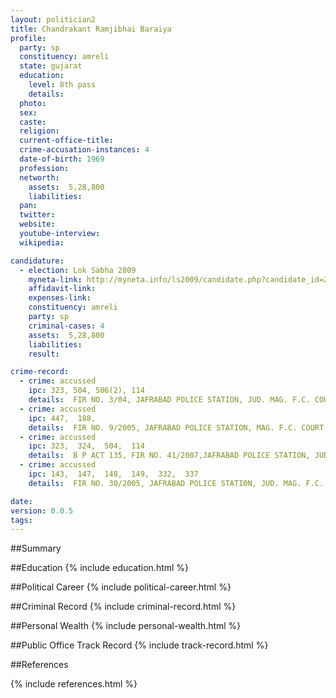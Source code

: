 ```yaml
---
layout: politician2
title: Chandrakant Ramjibhai Baraiya
profile: 
  party: sp
  constituency: amreli
  state: gujarat
  education: 
    level: 8th pass
    details: 
  photo: 
  sex: 
  caste: 
  religion: 
  current-office-title: 
  crime-accusation-instances: 4
  date-of-birth: 1969
  profession: 
  networth: 
    assets:  5,28,800
    liabilities: 
  pan: 
  twitter: 
  website: 
  youtube-interview: 
  wikipedia: 

candidature: 
  - election: Lok Sabha 2009
    myneta-link: http://myneta.info/ls2009/candidate.php?candidate_id=2427
    affidavit-link: 
    expenses-link: 
    constituency: amreli 
    party: sp
    criminal-cases: 4
    assets:  5,28,800
    liabilities: 
    result:  

crime-record: 
  - crime: accussed
    ipc: 323, 504, 506(2), 114
    details:  FIR NO. 3/04, JAFRABAD POLICE STATION, JUD. MAG. F.C. COURT, RAJULA, CASE NO. 64/04  
  - crime: accussed
    ipc: 447,  188,
    details:  FIR NO. 9/2005, JAFRABAD POLICE STATION, MAG. F.C. COURT, RAJULA, CASE NO. 559/05, CASE IS PENDING.    
  - crime: accussed
    ipc: 323,  324,  504,  114
    details:  B P ACT 135, FIR NO. 41/2007,JAFRABAD POLICE STATION, JUD. MAG. F.C. COURT, RAJULA, CASE NO. 225/2008, CASE IS PENDING.   
  - crime: accussed
    ipc: 143,  147,  148,  149,  332,  337
    details:  FIR NO. 30/2005, JAFRABAD POLICE STATI0N, JUD. MAG. F.C. COURT, RAJULA, CASE NO. 1458/2005, CASE IS PENDING.   

date: 
version: 0.0.5
tags: 
---
```

##Summary


##Education
{% include education.html %}


##Political Career
{% include political-career.html %}


##Criminal Record
{% include criminal-record.html %}


##Personal Wealth
{% include personal-wealth.html %}


##Public Office Track Record
{% include track-record.html %}


##References


{% include references.html %}